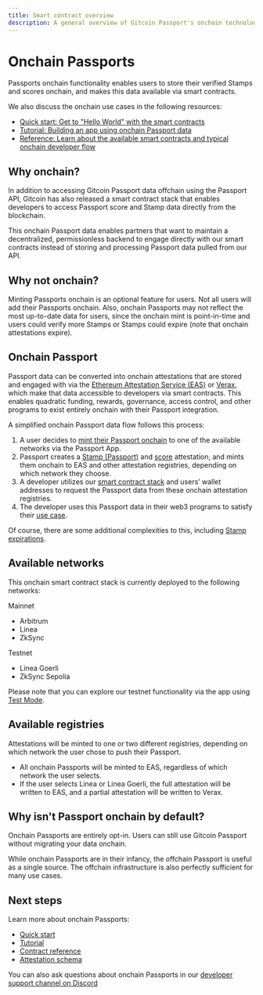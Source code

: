 ```yaml
---
title: Smart contract overview
description: A general overview of Gitcoin Passport's onchain technology stack.
---
```


# Onchain Passports

Passports onchain functionality enables users to store their verified Stamps and scores onchain, and makes this data available via smart contracts.

We also discuss the onchain use cases in the following resources:
* [Quick start: Get to "Hello World" with the smart contracts](quick-start-guide)
* [Tutorial: Building an app using onchain Passport data](integrating-onchain-stamp-data)
* [Reference: Learn about the available smart contracts and typical onchain developer flow](contract-reference)

## Why onchain?

In addition to accessing Gitcoin Passport data offchain using the Passport API, Gitcoin has also released a smart contract stack that enables developers to access Passport score and Stamp data directly from the blockchain. 

This onchain Passport data enables partners that want to maintain a decentralized, permissionless backend to engage directly with our smart contracts instead of storing and processing Passport data pulled from our API. 

## Why not onchain?

Minting Passports onchain is an optional feature for users. Not all users will add their Passports onchain. Also, onchain Passports may not reflect the most up-to-date data for users, since the onchain mint is point-in-time and users could verify more Stamps or Stamps could expire (note that onchain attestations expire). 

## Onchain Passport

Passport data can be converted into onchain attestations that are stored and engaged with via the [Ethereum Attestation Service (EAS)](https://attest.sh/) or [Verax](https://ver.ax/), which make that data accessible to developers via smart contracts. This enables quadratic funding, rewards, governance, access control, and other programs to exist entirely onchain with their Passport integration. 

A simplified onchain Passport data flow follows this process:
1. A user decides to [mint their Passport onchain](https://support.gitcoin.co/gitcoin-knowledge-base/gitcoin-passport/moving-your-stamps-onchain) to one of the available networks via the Passport App.
2. Passport creates a [Stamp (Passport)](https://optimism.easscan.org/schema/view/0xd7b8c4ffa4c9fd1ecb3f6db8201e916a8d7dba11f161c1b0b5ccf44ceb8e2a39) and [score](https://optimism.easscan.org/schema/view/0x6ab5d34260fca0cfcf0e76e96d439cace6aa7c3c019d7c4580ed52c6845e9c89) attestation, and mints them onchain to EAS and other attestation registries, depending on which network they choose.
3. A developer utilizes our [smart contract stack](https://docs.passport.xyz/building-with-passport/smart-contracts/contract-reference#how-to-query-for-onchain-passport-data) and users’ wallet addresses to request the Passport data from these onchain attestation registries.
4. The developer uses this Passport data in their web3 programs to satisfy their [use case](https://docs.passport.gitcoin.co/overview/use-cases).

Of course, there are some additional complexities to this, including [Stamp expirations](onchain-expirations). 

## Available networks

This onchain smart contract stack is currently deployed to the following networks:

Mainnet
* Arbitrum
* Linea
* ZkSync

Testnet
* Linea Goerli
* ZkSync Sepolia

Please note that you can explore our testnet functionality via the app using [Test Mode](test-mode).

## Available registries

Attestations will be minted to one or two different registries, depending on which network the user chose to push their Passport.

* All onchain Passports will be minted to EAS, regardless of which network the user selects. 
* If the user selects Linea or Linea Goerli, the full attestation will be written to EAS, and a partial attestation will be written to Verax. 

## Why isn't Passport onchain by default?

Onchain Passports are entirely opt-in. Users can still use Gitcoin Passport without migrating your data onchain. 

While onchain Passports are in their infancy, the offchain Passport is useful as a single source. The offchain infrastructure is also perfectly sufficient for many use cases.

## Next steps

Learn more about onchain Passports:
* [Quick start](quick-start-guide)
* [Tutorial](integrating-onchain-stamp-data)
* [Contract reference](contract-reference)
* [Attestation schema](attestation-schema)

You can also ask questions about onchain Passports in our [developer support channel on Discord](https://discord.com/channels/562828676480237578/986222591096279040)
